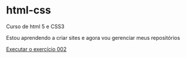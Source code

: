 # html-css
 Curso de html 5 e CSS3

Estou aprendendo a criar sites e agora vou gerenciar meus repositórios

<a href = 'https://rafael-marcondes-35.github.io/html-css/exercicios/ex002/index.html'> Executar o exercício 002 </a>